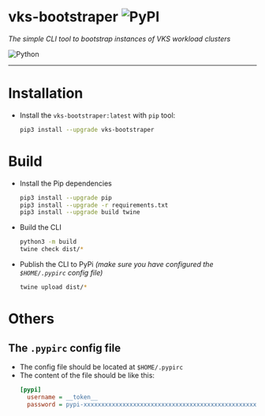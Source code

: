 # vks-bootstraper ![PyPI](https://img.shields.io/pypi/v/vks-bootstraper?label=pypi%20package)
_The simple CLI tool to bootstrap instances of VKS workload clusters_

![Python](https://img.shields.io/badge/python-3670A0?style=for-the-badge&logo=python&logoColor=ffdd54)


<hr>

# Installation
- Install the `vks-bootstraper:latest` with `pip` tool:
  ```bash
  pip3 install --upgrade vks-bootstraper
  ```

# Build
- Install the Pip dependencies
  ```bash
  pip3 install --upgrade pip
  pip3 install --upgrade -r requirements.txt
  pip3 install --upgrade build twine
  ```

- Build the CLI
  ```bash
  python3 -m build
  twine check dist/*
  ```
  
- Publish the CLI to PyPi _(make sure you have configured the `$HOME/.pypirc` config file)_
  ```bash
  twine upload dist/*
  ```

# Others
## The `.pypirc` config file
- The config file should be located at `$HOME/.pypirc`
- The content of the file should be like this:
  ```ini
  [pypi]
    username = __token__
    password = pypi-xxxxxxxxxxxxxxxxxxxxxxxxxxxxxxxxxxxxxxxxxxxxxxxxxxxxxxxxxxxxxxxxxxxxxxxxxxxxxxxxxxxxxxxxxxxxxxxxx
  ```